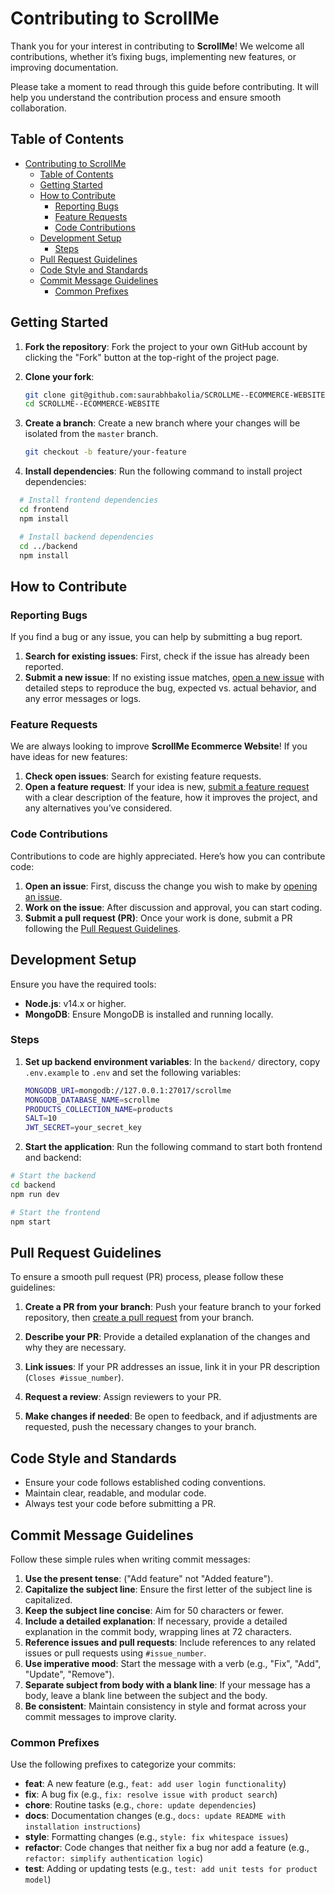 
# Contributing to ScrollMe

Thank you for your interest in contributing to **ScrollMe**! We welcome all contributions, whether it’s fixing bugs, implementing new features, or improving documentation.

Please take a moment to read through this guide before contributing. It will help you understand the contribution process and ensure smooth collaboration.

## Table of Contents

- [Contributing to ScrollMe](#contributing-to-scrollme)
  - [Table of Contents](#table-of-contents)
  - [Getting Started](#getting-started)
  - [How to Contribute](#how-to-contribute)
    - [Reporting Bugs](#reporting-bugs)
    - [Feature Requests](#feature-requests)
    - [Code Contributions](#code-contributions)
  - [Development Setup](#development-setup)
    - [Steps](#steps)
  - [Pull Request Guidelines](#pull-request-guidelines)
  - [Code Style and Standards](#code-style-and-standards)
  - [Commit Message Guidelines](#commit-message-guidelines)
    - [Common Prefixes](#common-prefixes)

## Getting Started

1. **Fork the repository**:
   Fork the project to your own GitHub account by clicking the "Fork" button at the top-right of the project page.

2. **Clone your fork**:

   ```bash
   git clone git@github.com:saurabhbakolia/SCROLLME--ECOMMERCE-WEBSITE.git
   cd SCROLLME--ECOMMERCE-WEBSITE
   ```

3. **Create a branch**:
   Create a new branch where your changes will be isolated from the `master` branch.

   ```bash
   git checkout -b feature/your-feature
   ```

4. **Install dependencies**:
   Run the following command to install project dependencies:

 ```bash
   # Install frontend dependencies
   cd frontend
   npm install

   # Install backend dependencies
   cd ../backend
   npm install
```

## How to Contribute

### Reporting Bugs

If you find a bug or any issue, you can help by submitting a bug report.

1. **Search for existing issues**: First, check if the issue has already been reported.
2. **Submit a new issue**: If no existing issue matches, [open a new issue](https://github.com/your-username/scrollme-ecommerce/issues) with detailed steps to reproduce the bug, expected vs. actual behavior, and any error messages or logs.

### Feature Requests

We are always looking to improve **ScrollMe Ecommerce Website**! If you have ideas for new features:

1. **Check open issues**: Search for existing feature requests.
2. **Open a feature request**: If your idea is new, [submit a feature request](https://github.com/your-username/scrollme-ecommerce/issues) with a clear description of the feature, how it improves the project, and any alternatives you’ve considered.

### Code Contributions

Contributions to code are highly appreciated. Here’s how you can contribute code:

1. **Open an issue**: First, discuss the change you wish to make by [opening an issue](https://github.com/your-username/scrollme-ecommerce/issues).
2. **Work on the issue**: After discussion and approval, you can start coding.
3. **Submit a pull request (PR)**: Once your work is done, submit a PR following the [Pull Request Guidelines](#pull-request-guidelines).

## Development Setup

Ensure you have the required tools:

- **Node.js**: v14.x or higher.
- **MongoDB**: Ensure MongoDB is installed and running locally.

### Steps

1. **Set up backend environment variables**:
   In the `backend/` directory, copy `.env.example` to `.env` and set the following variables:

   ```bash
   MONGODB_URI=mongodb://127.0.0.1:27017/scrollme
   MONGODB_DATABASE_NAME=scrollme
   PRODUCTS_COLLECTION_NAME=products
   SALT=10
   JWT_SECRET=your_secret_key
   ```

2. **Start the application**:
   Run the following command to start both frontend and backend:

```bash
# Start the backend
cd backend
npm run dev

# Start the frontend
npm start
```

## Pull Request Guidelines

To ensure a smooth pull request (PR) process, please follow these guidelines:

1. **Create a PR from your branch**:
   Push your feature branch to your forked repository, then [create a pull request](https://github.com/your-username/scrollme-ecommerce/pulls) from your branch.

2. **Describe your PR**: Provide a detailed explanation of the changes and why they are necessary.

3. **Link issues**: If your PR addresses an issue, link it in your PR description (`Closes #issue_number`).

4. **Request a review**: Assign reviewers to your PR.

5. **Make changes if needed**: Be open to feedback, and if adjustments are requested, push the necessary changes to your branch.

## Code Style and Standards

- Ensure your code follows established coding conventions.
- Maintain clear, readable, and modular code.
- Always test your code before submitting a PR.

## Commit Message Guidelines

Follow these simple rules when writing commit messages:

1. **Use the present tense**: ("Add feature" not "Added feature").
2. **Capitalize the subject line**: Ensure the first letter of the subject line is capitalized.
3. **Keep the subject line concise**: Aim for 50 characters or fewer.
4. **Include a detailed explanation**: If necessary, provide a detailed explanation in the commit body, wrapping lines at 72 characters.
5. **Reference issues and pull requests**: Include references to any related issues or pull requests using `#issue_number`.
6. **Use imperative mood**: Start the message with a verb (e.g., "Fix", "Add", "Update", "Remove").
7. **Separate subject from body with a blank line**: If your message has a body, leave a blank line between the subject and the body.
8. **Be consistent**: Maintain consistency in style and format across your commit messages to improve clarity.

### Common Prefixes

Use the following prefixes to categorize your commits:

- **feat**: A new feature (e.g., `feat: add user login functionality`)
- **fix**: A bug fix (e.g., `fix: resolve issue with product search`)
- **chore**: Routine tasks (e.g., `chore: update dependencies`)
- **docs**: Documentation changes (e.g., `docs: update README with installation instructions`)
- **style**: Formatting changes (e.g., `style: fix whitespace issues`)
- **refactor**: Code changes that neither fix a bug nor add a feature (e.g., `refactor: simplify authentication logic`)
- **test**: Adding or updating tests (e.g., `test: add unit tests for product model`)
